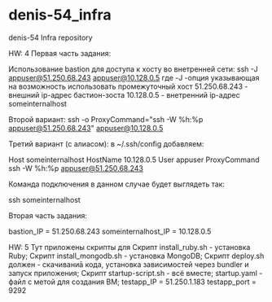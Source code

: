 # denis-54_infra
denis-54 Infra repository

HW: 4
Первая часть задания:

Использование bastion для доступа к хосту во внетренней сети:
ssh -J appuser@51.250.68.243 appuser@10.128.0.5
    где -J -опция указывающая на возможность использовать промежуточный хост
    51.250.68.243 - внешний ip-адрес бастион-зоста
    10.128.0.5 - внетренний ip-адрес someinternalhost

Второй вариант:
ssh -o ProxyCommand="ssh -W %h:%p appuser@51.250.68.243" appuser@10.128.0.5

Третий вариант (c алиасом):
    в ~/.ssh/config добавляем:

Host someinternalhost
    HostName 10.128.0.5
    User appuser
    ProxyCommand ssh -W %h:%p appuser@51.250.68.243

Команда подключения в данном случае будет выглядеть так:

ssh someinternalhost

Вторая часть задания:

bastion_IP = 51.250.68.243
someinternalhost_IP = 10.128.0.5

HW: 5
Тут приложены скрипты для
    Скрипт install_ruby.sh - установка Ruby;
    Скрипт install_mongodb.sh - установка MongoDB;
    Скрипт deploy.sh должен - скачиваниā кода, установка зависимостей через bundler и запуск приложения;
    Скрипт startup-script.sh - всё вместе;
    startup.yaml - файл с метой для создания ВМ;
testapp_IP = 51.250.1.183
testapp_port = 9292
